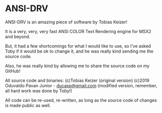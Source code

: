 # ANSI-DRV

ANSI-DRV is an amazing piece of software by Tobias Keizer!

It is a very, very, very fast ANSI COLOR Text Rendering engine for MSX2 and beyond.

But, it had a few shortcomings for what I would like to use, so I've asked Toby if it would be ok to change it, and he was
really kind sending me the source code.

Also, he was really kind by allowing me to share the source code on my GitHub!

All source code and binaries: 
(c)Tobias Keizer (original version)
(c)2019 Oduvaldo Pavan Junior - ducasp@gmail.com (modified version, remember, all hard work was done by Toby!)

All code can be re-used, re-written, as long as the source code of changes is made public as well.
